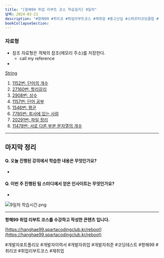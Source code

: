 ```yaml
---
title: "[항해99 취업 리부트 코스 학습일지] 9일차"
날짜: 2024-03-21
description: "#항해99 #취리코 #취업리부트코스 #재취업 #중고신입 #스파르타코딩클럽 #개발자포트폴리오 #개발자이력서 #개발자취업 #개발자취준"
bookCollapseSection:
---
```

### 자료형
- 참조 자료형은 객체의 참조(메모리 주소)를 저장한다.
	- call my reference
- 

[String](String.md)

1. [1152번: 단어의 개수](Coding%20Test/2024/24.03/4주차/B1152-단어의%20개수.md)
2. [27160번: 할리갈리](Coding%20Test/2024/24.03/4주차/B27160-할리갈리.md)
3. [2908번: 상수](Coding%20Test/2024/24.03/4주차/B2908-상수.md)
4. [1157번: 단어 공부](Coding%20Test/2024/24.03/4주차/B1157-단어%20공부.md)
5. [1546번: 평균](Coding%20Test/2024/24.03/4주차/B1546-평균.md)
6. [7785번: 회사에 있는 사람](Coding%20Test/2024/24.03/4주차/B7785-회사에%20있는%20사람.md)
7. [20291번: 파일 정리](Coding%20Test/2024/24.03/4주차/B20291-파일%20정리.md)
8. [11478번: 서로 다른 부분 문자열의 개수](Coding%20Test/2024/24.03/4주차/B11478-서로%20다른%20부분%20문자열의%20개수)

---
마지막 정리
---
#### Q. 오늘 진행된 강의에서 학습한 내용은 무엇인가요?
- 

#### Q. 이번 주 진행된 팀 스터디에서 얻은 인사이트는 무엇인가요?
- 

![9일차 학습시간.png](/assets/Hanghae99/학습시간/9일차%20학습시간.png)

---
**항해99 취업 리부트 코스를 수강하고 작성한 콘텐츠 입니다.**

[https://hanghae99.spartacodingclub.kr/reboot](https://hanghae99.spartacodingclub.kr/reboot)

#개발자포트폴리오 #개발자이력서 #개발자취업 #개발자취준 #코딩테스트 #항해99 #취리코 #취업리부트코스 #재취업